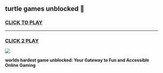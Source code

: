 
## turtle games unblocked 👋
<h3>
<a href="https://premium.freeplayer.one?title=turtle_games_unblocked&ref=13F">CLICK TO PLAY</a></h3>
<hr>

<h3>
<a href="https://premium.freeplayer.one?title=turtle_games_unblocked&ref=13F">CLICK 2 PLAY</a>
  
</h3>

<a href="https://premium.freeplayer.one?title=turtle_games_unblocked&ref=12F/"><img src="https://clearcache.store/games.png"></a>


**worlds hardest game unblocked: Your Gateway to Fun and Accessible Online Gaming**

